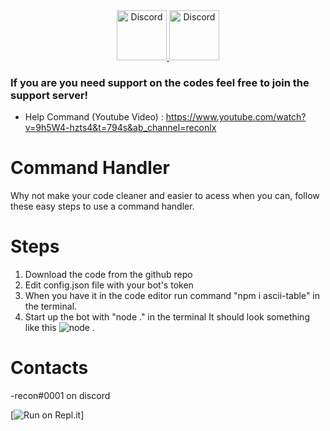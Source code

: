 <div align="center">
  <a href="https://discord.gg/xCCpfth">
    <img src="https://user-images.githubusercontent.com/59381835/92191514-d649ad80-ee18-11ea-9bc4-e95c7a122a99.png" alt="Discord" width="80"/>
  <a href = "https://www.youtube.com/watch?v=9h5W4-hzts4&t=794s&ab_channel=reconlx">
    <img src="https://user-images.githubusercontent.com/59381835/92191346-676c5480-ee18-11ea-8240-e416eb1a5b5d.png" alt="Discord" width="80"/>
  </a>
</div>

### If you are you need support on the codes feel free to join the support server!
+ Help Command (Youtube Video) : https://www.youtube.com/watch?v=9h5W4-hzts4&t=794s&ab_channel=reconlx


# Command Handler
Why not make your code cleaner and easier to acess when you can, follow these easy steps to use a command handler.

# Steps
1. Download the code from the github repo
2. Edit config.json file with your bot's token
3. When you have it in the code editor run command "npm i ascii-table" in the terminal.
4. Start up the bot with "node ." in the terminal
It should look something like this
![node .](https://i.imgur.com/ThSJRmH.png)

# Contacts
-recon#0001 on discord

 [![Run on Repl.it](https://repl.it/badge/https://github.com/nrglx/discord.js-tutorials/tree/recon-handler)]
